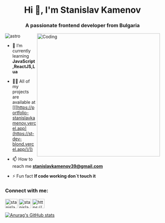 
<h1 align="center">Hi 👋, I'm Stanislav Kamenov</h1>
<h3 align="center">A passionate frontend developer from Bulgaria</h3>
<img align="right" alt="Coding" width="400" src="https://miro.medium.com/v2/resize:fit:1400/1*lhOax3cZATGZwEhG0uTYRA.gif">

<p align="left"> <img src="https://komarev.com/ghpvc/?username=astro&label=Profile%20views&color=0e75b6&style=flat" alt="astro" /> </p>

- 🌱 I’m currently learning **JavaScript,ReactJS,Lua**

- 👨‍💻 All of my projects are available at [[[https://portfolio-stanislavkamenov.vercel.app](https://st-dev-blond.vercel.app/)/])

- 📫 How to reach me **stanislavkamenov39@gmail.com**

- ⚡ Fun fact **If code working don`t touch it**

<h3 align="left">Connect with me:</h3>
<p align="left">
<a href="https://linkedin.com/in/stanislav kamenov" target="blank"><img align="center" src="https://raw.githubusercontent.com/rahuldkjain/github-profile-readme-generator/master/src/images/icons/Social/linked-in-alt.svg" alt="stanislav kamenov" height="30" width="40" /></a>
<a href="https://fb.com/stanislav kamenov" target="blank"><img align="center" src="https://raw.githubusercontent.com/rahuldkjain/github-profile-readme-generator/master/src/images/icons/Social/facebook.svg" alt="stanislav kamenov" height="30" width="40" /></a>
<a href="https://discord.gg/https://discord.gg/5THBrsayXZ" target="blank"><img align="center" src="https://raw.githubusercontent.com/rahuldkjain/github-profile-readme-generator/master/src/images/icons/Social/discord.svg" alt="https://discord.gg/5THBrsayXZ" height="30" width="40" /></a>
</p>

[![Anurag's GitHub stats](https://github-readme-stats.vercel.app/api?username=StanislavKamenov)](https://github.com/anuraghazra/github-readme-stats)

